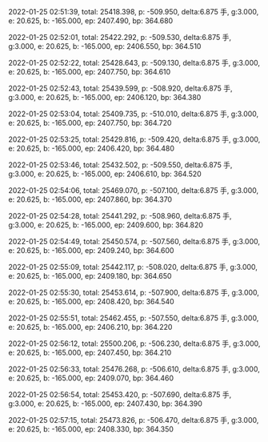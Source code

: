2022-01-25 02:51:39, total: 25418.398, p: -509.950, delta:6.875 手, g:3.000, e: 20.625, b: -165.000, ep: 2407.490, bp: 364.680

2022-01-25 02:52:01, total: 25422.292, p: -509.530, delta:6.875 手, g:3.000, e: 20.625, b: -165.000, ep: 2406.550, bp: 364.510

2022-01-25 02:52:22, total: 25428.643, p: -509.130, delta:6.875 手, g:3.000, e: 20.625, b: -165.000, ep: 2407.750, bp: 364.610

2022-01-25 02:52:43, total: 25439.599, p: -508.920, delta:6.875 手, g:3.000, e: 20.625, b: -165.000, ep: 2406.120, bp: 364.380

2022-01-25 02:53:04, total: 25409.735, p: -510.010, delta:6.875 手, g:3.000, e: 20.625, b: -165.000, ep: 2407.750, bp: 364.720

2022-01-25 02:53:25, total: 25429.816, p: -509.420, delta:6.875 手, g:3.000, e: 20.625, b: -165.000, ep: 2406.420, bp: 364.480

2022-01-25 02:53:46, total: 25432.502, p: -509.550, delta:6.875 手, g:3.000, e: 20.625, b: -165.000, ep: 2406.610, bp: 364.520

2022-01-25 02:54:06, total: 25469.070, p: -507.100, delta:6.875 手, g:3.000, e: 20.625, b: -165.000, ep: 2407.860, bp: 364.370

2022-01-25 02:54:28, total: 25441.292, p: -508.960, delta:6.875 手, g:3.000, e: 20.625, b: -165.000, ep: 2409.600, bp: 364.820

2022-01-25 02:54:49, total: 25450.574, p: -507.560, delta:6.875 手, g:3.000, e: 20.625, b: -165.000, ep: 2409.240, bp: 364.600

2022-01-25 02:55:09, total: 25442.117, p: -508.020, delta:6.875 手, g:3.000, e: 20.625, b: -165.000, ep: 2409.180, bp: 364.650

2022-01-25 02:55:30, total: 25453.614, p: -507.900, delta:6.875 手, g:3.000, e: 20.625, b: -165.000, ep: 2408.420, bp: 364.540

2022-01-25 02:55:51, total: 25462.455, p: -507.550, delta:6.875 手, g:3.000, e: 20.625, b: -165.000, ep: 2406.210, bp: 364.220

2022-01-25 02:56:12, total: 25500.206, p: -506.230, delta:6.875 手, g:3.000, e: 20.625, b: -165.000, ep: 2407.450, bp: 364.210

2022-01-25 02:56:33, total: 25476.268, p: -506.610, delta:6.875 手, g:3.000, e: 20.625, b: -165.000, ep: 2409.070, bp: 364.460

2022-01-25 02:56:54, total: 25453.420, p: -507.690, delta:6.875 手, g:3.000, e: 20.625, b: -165.000, ep: 2407.430, bp: 364.390

2022-01-25 02:57:15, total: 25473.826, p: -506.470, delta:6.875 手, g:3.000, e: 20.625, b: -165.000, ep: 2408.330, bp: 364.350